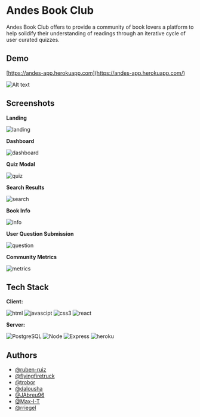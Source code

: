 
# Andes Book Club

Andes Book Club offers to provide a community of book lovers a platform to help solidify their understanding of readings through an iterative cycle of user curated quizzes.


## Demo

[https://andes-app.herokuapp.com](https://andes-app.herokuapp.com/)

![Alt text](https://media.giphy.com/media/ppNoz5iCQtMZg7b7CV/giphy.gif)

  
## Screenshots
**Landing**

![landing](https://imgur.com/X1DQZJs.jpg)

**Dashboard**

![dashboard](https://imgur.com/VAqcPDo.jpg)

**Quiz Modal**

![quiz](https://imgur.com/T9Btt6u.jpg)

**Search Results**

![search](https://imgur.com/C74idTF.jpg)

**Book Info**

![info](https://imgur.com/E4v2Tdz.jpg)

**User Question Submission**

![question](https://imgur.com/sXZsjZq.jpg)

**Community Metrics**

![metrics](https://imgur.com/gEumyNB.jpg)

  
## Tech Stack

**Client:**

![html](https://img.shields.io/badge/HTML5-E34F26?style=for-the-badge&logo=html5&logoColor=white)
![javascipt](https://img.shields.io/badge/JavaScript-F7DF1E?style=for-the-badge&logo=javascript&logoColor=black)
![css3](https://img.shields.io/badge/CSS3-1572B6?style=for-the-badge&logo=css3&logoColor=white)
![react](https://img.shields.io/badge/React-20232A?style=for-the-badge&logo=react&logoColor=61DAFB)

**Server:**

![PostgreSQL](https://img.shields.io/badge/PostgreSQL-316192?style=for-the-badge&logo=postgresql&logoColor=white)
![Node](https://img.shields.io/badge/Node.js-43853D?style=for-the-badge&logo=node.js&logoColor=white)
![Express](https://img.shields.io/badge/Express.js-404D59?style=for-the-badge)
![heroku](https://img.shields.io/badge/Heroku-430098?style=for-the-badge&logo=heroku&logoColor=white)

## Authors

- [@ruben-ruiz](https://www.github.com/ruben-ruiz)
- [@flyingfiretruck](https://www.github.com/flyingfiretruck)
- [@trobor](https://www.github.com/trobor)
- [@dalousha](https://www.github.com/dalousha)
- [@JAbreu96](https://www.github.com/JAbreu96)
- [@Max-I-T](https://www.github.com/Max-I-T)
- [@rriegel](https://www.github.com/rriegel)
